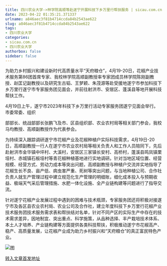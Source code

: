 ```yaml
---
title: 四川农业大学->林学院高顺等赴遂宁开展科技下乡万里行帮扶服务 | sicau.com.cn
date: 2023-04-22 01:35:21.371337
urlname: a846aec3f81b4714ccda84b2543ae622
slug: a846aec3f81b4714ccda84b2543ae622
tags: 
- 四川农业大学
categories:
- sicau.com.cn
- 四川农业大学
authorbox: false
sidebar: false
---
```

为助力乡村振兴和建设新时代高质量水平“天府粮仓”，4月19-20日，花椒产业技术服务第86团首席专家、我校林学院高顺副教授率专家团成员林学院陈刚副教授、赵匡记副教授以及研究生古韬、王梦颖、朱茂源等赴受援地遂宁市参加科技下乡万里行遂宁市专家服务团见面会，并前往射洪市、安居区、蓬溪县等地开展科技帮扶工作。  

4月19日上午，遂宁市2023年科技下乡万里行活动专家服务团遂宁见面会举行。市委常委、组织
<!--more-->
部部长、统战部部长张鹏飞及市、区县组织部、农业农村局等相关部门参会，我校马均教授、高顺副教授作为代表参会。

为持续深入跟踪调研遂宁市花椒产业及花椒种植户实际科技需求，4月19日-20日，高顺副教授一行人在遂宁市农业农村局等相关负责人和工作人员陪同下，先后赴射洪市金华镇中坪村、大溪村，安居区三家镇长安村、高桥村，蓬溪县鸣凤镇栗垭村、赤城镇石板垭村等青花椒种植基地进行实地调研。针对当地区域位置、经营规模、经营方式、劳动力成本等突出问题，高顺副教授与种植户交流并实地指导了花椒生长不良、亩产低、病虫害严重、死树等突出问题，与当地种植公司、合作社负责人就生产管理过程中建立规范化生产管理的明细账，细化成本投入与预期收益、极端天气采后管理措施、水肥一体化设施、全产业链构建等问题进行了指导交流。

针对遂宁花椒产业发展过程中遇到的困难与技术瓶颈，专家服务团还将积极对接遂宁市及各区县农业农村局、农业公司及合作社，建立年度科技下乡万里行花椒产业技术服务团技术服务需求表和帮扶结对名单，针对不同产区的实际生产中存在的技术需求差异，因地制宜、突出重点、科学施策，从品种选择、丰产栽培技术体系、本土人才培养、产业链构建等方面提供各类科技帮扶，积极推动遂宁市花椒高产、稳产、高质量发展，让花椒产业成为助力乡村振兴和“天府粮仓”的真正富民特色产业。

![图](https://news.sicau.edu.cn/__local/D/4B/58/8B1B5CF01D16338EC6BCE0CCB3A_1C0FF5A8_1999AB.png)

[转入文章首发地址](https://news.sicau.edu.cn/info/1078/71896.htm)